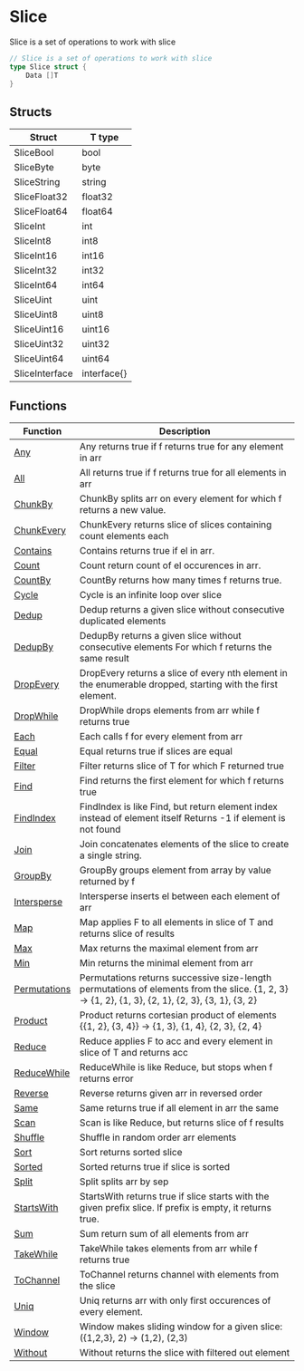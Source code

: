 # Slice

Slice is a set of operations to work with slice

```go
// Slice is a set of operations to work with slice
type Slice struct {
	Data []T
}
```

## Structs

| Struct | T type |
| ------ | ------ |
| SliceBool | bool |
| SliceByte | byte |
| SliceString | string |
| SliceFloat32 | float32 |
| SliceFloat64 | float64 |
| SliceInt | int |
| SliceInt8 | int8 |
| SliceInt16 | int16 |
| SliceInt32 | int32 |
| SliceInt64 | int64 |
| SliceUint | uint |
| SliceUint8 | uint8 |
| SliceUint16 | uint16 |
| SliceUint32 | uint32 |
| SliceUint64 | uint64 |
| SliceInterface | interface{} |

## Functions

| Function | Description |
| -------- | ----------- |
| [Any](./any.md) | Any returns true if f returns true for any element in arr |
| [All](./all.md) | All returns true if f returns true for all elements in arr |
| [ChunkBy](./chunkby.md) | ChunkBy splits arr on every element for which f returns a new value. |
| [ChunkEvery](./chunkevery.md) | ChunkEvery returns slice of slices containing count elements each |
| [Contains](./contains.md) | Contains returns true if el in arr. |
| [Count](./count.md) | Count return count of el occurences in arr. |
| [CountBy](./countby.md) | CountBy returns how many times f returns true. |
| [Cycle](./cycle.md) | Cycle is an infinite loop over slice |
| [Dedup](./dedup.md) | Dedup returns a given slice without consecutive duplicated elements |
| [DedupBy](./dedupby.md) | DedupBy returns a given slice without consecutive elements For which f returns the same result |
| [DropEvery](./dropevery.md) | DropEvery returns a slice of every nth element in the enumerable dropped, starting with the first element. |
| [DropWhile](./dropwhile.md) | DropWhile drops elements from arr while f returns true |
| [Each](./each.md) | Each calls f for every element from arr |
| [Equal](./equal.md) | Equal returns true if slices are equal |
| [Filter](./filter.md) | Filter returns slice of T for which F returned true |
| [Find](./find.md) | Find returns the first element for which f returns true |
| [FindIndex](./findindex.md) | FindIndex is like Find, but return element index instead of element itself Returns -1 if element is not found |
| [Join](./join.md) | Join concatenates elements of the slice to create a single string. |
| [GroupBy](./groupby.md) | GroupBy groups element from array by value returned by f |
| [Intersperse](./intersperse.md) | Intersperse inserts el between each element of arr |
| [Map](./map.md) | Map applies F to all elements in slice of T and returns slice of results |
| [Max](./max.md) | Max returns the maximal element from arr |
| [Min](./min.md) | Min returns the minimal element from arr |
| [Permutations](./permutations.md) | Permutations returns successive size-length permutations of elements from the slice. {1, 2, 3} -> {1, 2}, {1, 3}, {2, 1}, {2, 3}, {3, 1}, {3, 2} |
| [Product](./product.md) | Product returns cortesian product of elements {{1, 2}, {3, 4}} -> {1, 3}, {1, 4}, {2, 3}, {2, 4} |
| [Reduce](./reduce.md) | Reduce applies F to acc and every element in slice of T and returns acc |
| [ReduceWhile](./reducewhile.md) | ReduceWhile is like Reduce, but stops when f returns error |
| [Reverse](./reverse.md) | Reverse returns given arr in reversed order |
| [Same](./same.md) | Same returns true if all element in arr the same |
| [Scan](./scan.md) | Scan is like Reduce, but returns slice of f results |
| [Shuffle](./shuffle.md) | Shuffle in random order arr elements |
| [Sort](./sort.md) | Sort returns sorted slice |
| [Sorted](./sorted.md) | Sorted returns true if slice is sorted |
| [Split](./split.md) | Split splits arr by sep |
| [StartsWith](./startswith.md) | StartsWith returns true if slice starts with the given prefix slice. If prefix is empty, it returns true. |
| [Sum](./sum.md) | Sum return sum of all elements from arr |
| [TakeWhile](./takewhile.md) | TakeWhile takes elements from arr while f returns true |
| [ToChannel](./tochannel.md) | ToChannel returns channel with elements from the slice |
| [Uniq](./uniq.md) | Uniq returns arr with only first occurences of every element. |
| [Window](./window.md) | Window makes sliding window for a given slice: ({1,2,3}, 2) -> (1,2), (2,3) |
| [Without](./without.md) | Without returns the slice with filtered out element |
